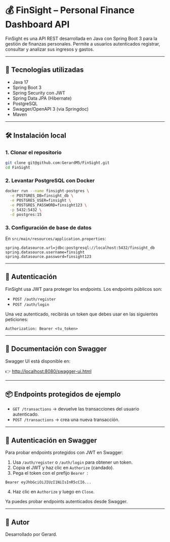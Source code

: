 

# 💰 FinSight – Personal Finance Dashboard API

FinSight es una API REST desarrollada en Java con Spring Boot 3 para la gestión de finanzas personales. Permite a usuarios autenticados registrar, consultar y analizar sus ingresos y gastos.

---

## 🚀 Tecnologías utilizadas

- Java 17
- Spring Boot 3
- Spring Security con JWT
- Spring Data JPA (Hibernate)
- PostgreSQL
- Swagger/OpenAPI 3 (via Springdoc)
- Maven

---

## 🛠️ Instalación local

### 1. Clonar el repositorio

```bash
git clone git@github.com:GerardM5/FinSight.git
cd FinSight
```

### 2. Levantar PostgreSQL con Docker

```bash
docker run --name finsight-postgres \
  -e POSTGRES_DB=finsight_db \
  -e POSTGRES_USER=finsight \
  -e POSTGRES_PASSWORD=finsight123 \
  -p 5432:5432 \
  -d postgres:15
```

### 3. Configuración de base de datos

En `src/main/resources/application.properties`:

```properties
spring.datasource.url=jdbc:postgresql://localhost:5432/finsight_db
spring.datasource.username=finsight
spring.datasource.password=finsight123
```

---

## 🔐 Autenticación

FinSight usa JWT para proteger los endpoints. Los endpoints públicos son:

- `POST /auth/register`
- `POST /auth/login`

Una vez autenticado, recibirás un token que debes usar en las siguientes peticiones:

```
Authorization: Bearer <tu_token>
```

---

## 🧪 Documentación con Swagger

Swagger UI está disponible en:

👉 [http://localhost:8080/swagger-ui.html](http://localhost:8080/swagger-ui.html)

---

## 📦 Endpoints protegidos de ejemplo

- `GET /transactions` → devuelve las transacciones del usuario autenticado.
- `POST /transactions` → crea una nueva transacción.

---

## 🔐 Autenticación en Swagger

Para probar endpoints protegidos con JWT en Swagger:

1. Usa `/auth/register` o `/auth/login` para obtener un token.
2. Copia el JWT y haz clic en `Authorize` (candado).
3. Pega el token con el prefijo `Bearer `:

```
Bearer eyJhbGciOiJIUzI1NiIsInR5cCI6...
```

4. Haz clic en `Authorize` y luego en `Close`.

Ya puedes probar endpoints autenticados desde Swagger.

---

## 🧠 Autor

Desarrollado por Gerard.